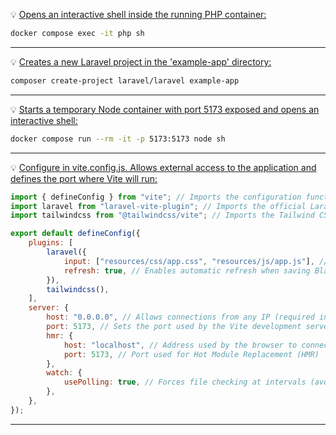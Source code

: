 
:bulb: <u>Opens an interactive shell inside the running PHP container:</u>

```bash
docker compose exec -it php sh 
```

<hr>

:bulb: <u>Creates a new Laravel project in the 'example-app' directory:</u>

```bash
composer create-project laravel/laravel example-app
```

<hr>

:bulb: <u>Starts a temporary Node container with port 5173 exposed and opens an interactive shell:</u>

```bash
docker compose run --rm -it -p 5173:5173 node sh
```

<hr>

:bulb: <u>Configure in vite.config.js. Allows external access to the application and defines the port where Vite will run:</u>

```javascript
import { defineConfig } from "vite"; // Imports the configuration function from Vite
import laravel from "laravel-vite-plugin"; // Imports the official Laravel plugin for Vite
import tailwindcss from "@tailwindcss/vite"; // Imports the Tailwind CSS plugin for Vite

export default defineConfig({
    plugins: [
        laravel({
            input: ["resources/css/app.css", "resources/js/app.js"], // Main CSS and JS files to be processed
            refresh: true, // Enables automatic refresh when saving Blade, CSS, or JS files
        }),
        tailwindcss(),
    ],
    server: {
        host: "0.0.0.0", // Allows connections from any IP (required in Docker)
        port: 5173, // Sets the port used by the Vite development server
        hmr: {
            host: "localhost", // Address used by the browser to connect to the WebSocket (HMR)
            port: 5173, // Port used for Hot Module Replacement (HMR)
        },
        watch: {
            usePolling: true, // Forces file checking at intervals (avoids issues in Docker/WSL)
        },
    },
});
```

<hr>
